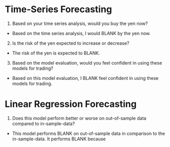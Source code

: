 # Time-Series Forecasting
1. Based on your time series analysis, would you buy the yen now?

* Based on the time series analysis, I would BLANK by the yen now.

2. Is the risk of the yen expected to increase or decrease? 

* The risk of the yen is expected to BLANK.

3. Based on the model evaluation, would you feel confident in using these models for trading? 

* Based on this model evaluation, I BLANK feel confident in using these models for trading.


# Linear Regression Forecasting 
1. Does this model perform better or worse on out-of-sample data compared to in-sample-data?

* This model performs BLANK on out-of-sample data in comparison to the in-sample-data. It performs BLANK because